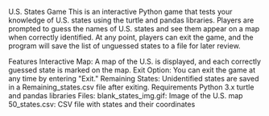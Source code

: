 U.S. States Game
This is an interactive Python game that tests your knowledge of U.S. states using the turtle and pandas libraries. Players are prompted to guess the names of U.S. states and see them appear on a map when correctly identified. At any point, players can exit the game, and the program will save the list of unguessed states to a file for later review.

Features
Interactive Map: A map of the U.S. is displayed, and each correctly guessed state is marked on the map.
Exit Option: You can exit the game at any time by entering "Exit."
Remaining States: Unidentified states are saved in a Remaining_states.csv file after exiting.
Requirements
Python 3.x
turtle and pandas libraries
Files:
blank_states_img.gif: Image of the U.S. map
50_states.csv: CSV file with states and their coordinates
